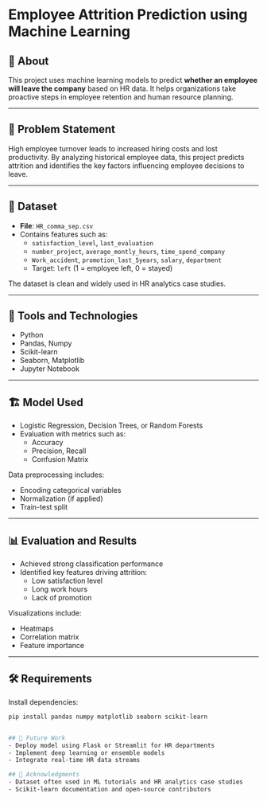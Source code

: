 # Employee Attrition Prediction using Machine Learning

## 📌 About

This project uses machine learning models to predict **whether an employee will leave the company** based on HR data. It helps organizations take proactive steps in employee retention and human resource planning.

---

## 🧠 Problem Statement

High employee turnover leads to increased hiring costs and lost productivity. By analyzing historical employee data, this project predicts attrition and identifies the key factors influencing employee decisions to leave.

---

## 📁 Dataset

- **File**: `HR_comma_sep.csv`
- Contains features such as:
  - `satisfaction_level`, `last_evaluation`
  - `number_project`, `average_montly_hours`, `time_spend_company`
  - `Work_accident`, `promotion_last_5years`, `salary`, `department`
  - Target: `left` (1 = employee left, 0 = stayed)

The dataset is clean and widely used in HR analytics case studies.

---

## 🧰 Tools and Technologies

- Python
- Pandas, Numpy
- Scikit-learn
- Seaborn, Matplotlib
- Jupyter Notebook

---

## 🏗️ Model Used

- Logistic Regression, Decision Trees, or Random Forests
- Evaluation with metrics such as:
  - Accuracy
  - Precision, Recall
  - Confusion Matrix

Data preprocessing includes:
- Encoding categorical variables
- Normalization (if applied)
- Train-test split

---

## 📊 Evaluation and Results

- Achieved strong classification performance
- Identified key features driving attrition:
  - Low satisfaction level
  - Long work hours
  - Lack of promotion

Visualizations include:
- Heatmaps
- Correlation matrix
- Feature importance

---

## 🛠️ Requirements

Install dependencies:

```bash
pip install pandas numpy matplotlib seaborn scikit-learn


## 🔭 Future Work
- Deploy model using Flask or Streamlit for HR departments
- Implement deep learning or ensemble models
- Integrate real-time HR data streams

## 🙏 Acknowledgments
- Dataset often used in ML tutorials and HR analytics case studies
- Scikit-learn documentation and open-source contributors

